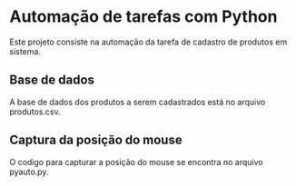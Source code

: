 # Automação de tarefas com Python

Este projeto consiste na automação da tarefa de cadastro de produtos em sistema.

## Base de dados

A base de dados dos produtos a serem cadastrados está no arquivo produtos.csv.

## Captura da posição do mouse

O codigo para capturar a posição do mouse se encontra no arquivo pyauto.py.
